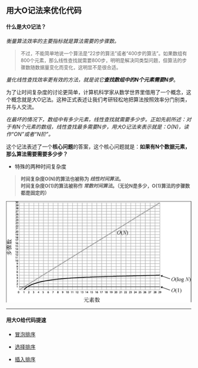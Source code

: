 ## 用大O记法来优化代码

#### 什么是大O记法？

_衡量算法效率的主要指标就是算法需要的步骤数。_

><font size="2">不过，不能简单地说一个算法是“22步的算法”或者“400步的算法”。如果数组有800个元素，那么线性查找就需要800步，明明是解决同类型问题，但算法的步骤数随数据量变化而变化，这明显不是很合适。</font>

 _量化线性查找效率更有效的方法，就是说它**查找数组中的N个元素需要N步**_。

 为了让时间复杂度的讨论更简单，计算机科学家从数学世界里借用了一个概念，这个概念就是大O记法。这种正式表述让我们考研轻松地把算法按照效率分门别类，并与人交流。

 _在最坏的情况下，数组中有多少元素，线性查找就需要多少步。正如先前所述：对于有N个元素的数组，线性查找最多需要N步，用大O记法来表示就是：O(N)，读作“ON”或者“N阶”。_

这个记法表述了一个**核心问题**的答案，这个核心问题就是：__如果有N个数据元素，那么算法需要需要多少步？__

* 特殊的两种时间复杂度

>**<font size="2">时间复杂度O(N)的算法也被称为 *线性时间算法*。    
>时间复杂度O(1)的算法被称作 *常数时间算法*。（无论N是多少，O(1)算法的步骤数都是固定的）**</font>

![BigO1.png](/pictures/BigO1.png "不同复杂度算法的巨大差异")

---
#### 用大O给代码提速

- [冒泡排序](https://github.com/kirtozz/DataStructuresAndAlgorithms/blob/master/SummaryOfAlgorithms.md)


- [选择排序](https://github.com/kirtozz/DataStructuresAndAlgorithms/blob/master/SummaryOfAlgorithms.md)


- [插入排序](https://github.com/kirtozz/DataStructuresAndAlgorithms/blob/master/SummaryOfAlgorithms.md)



 
